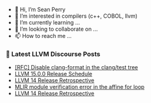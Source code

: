 - 👋 Hi, I’m Sean Perry
- 👀 I’m interested in compilers (c++, COBOL, llvm)
- 🌱 I’m currently learning ...
- 💞️ I’m looking to collaborate on ...
- 📫 How to reach me ...

<!---
s66perry/s66perry is a ✨ special ✨ repository because its `README.md` (this file) appears on your GitHub profile.
You can click the Preview link to take a look at your changes.
--->
### 📕 Latest LLVM Discourse Posts

<!-- DISCOURSE-LLVM:START -->
- [[RFC] Disable clang-format in the clang/test tree](https://discourse.llvm.org/t/rfc-disable-clang-format-in-the-clang-test-tree/63498#post_1)
- [LLVM 15.0.0 Release Schedule](https://discourse.llvm.org/t/llvm-15-0-0-release-schedule/63495#post_2)
- [LLVM 14 Release Retrospective](https://discourse.llvm.org/t/llvm-14-release-retrospective/63496#post_2)
- [MLIR module verification error in the affine for loop](https://discourse.llvm.org/t/mlir-module-verification-error-in-the-affine-for-loop/63451#post_9)
- [LLVM 14 Release Retrospective](https://discourse.llvm.org/t/llvm-14-release-retrospective/63496#post_1)
<!-- DISCOURSE-LLVM:END -->
